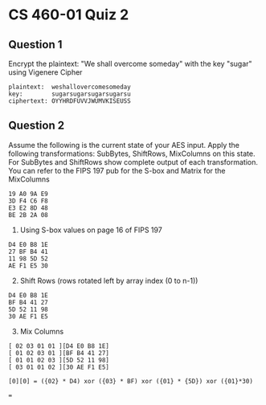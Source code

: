 # CS 460-01 Quiz 2


## Question 1
Encrypt the plaintext: "We shall overcome someday" with the key "sugar" using Vigenere Cipher


```
plaintext:  weshallovercomesomeday
key:        sugarsugarsugarsugarsu
ciphertext: OYYHRDFUVVJWUMVKISEUSS
```

## Question 2

Assume the following is the current state of your AES input. Apply the following transformations: SubBytes, ShiftRows, MixColumns on this state. For SubBytes and ShiftRows show complete output of each transformation. You can refer to the FIPS 197 pub for the S-box and Matrix for the MixColumns


```
19 A0 9A E9
3D F4 C6 F8
E3 E2 8D 48
BE 2B 2A 08
```

1. Using S-box values on page 16 of FIPS 197


```
D4 E0 B8 1E
27 BF B4 41
11 98 5D 52
AE F1 E5 30
```

2. Shift Rows (rows rotated left by array index (0 to n-1))

```
D4 E0 B8 1E
BF B4 41 27
5D 52 11 98
30 AE F1 E5
```

3. Mix Columns

```
[ 02 03 01 01 ][D4 E0 B8 1E] 
[ 01 02 03 01 ][BF B4 41 27]
[ 01 01 02 03 ][5D 52 11 98]
[ 03 01 01 02 ][30 AE F1 E5]
```

```
[0][0] = ({02} * D4) xor ({03} * BF) xor ({01} * {5D}) xor ({01}*30)

= 
```
